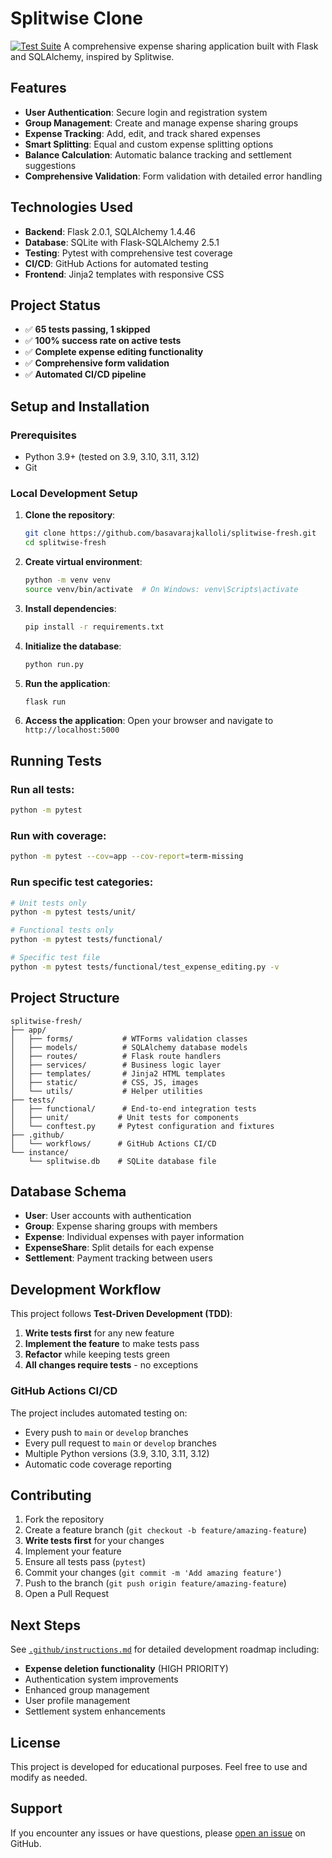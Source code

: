 # Splitwise Clone

[![Test Suite](https://github.com/scalolli/splitwise-clone/actions/workflows/test.yml/badge.svg)](https://github.com/scalolli/splitwise-clone/actions/workflows/test.yml)
A comprehensive expense sharing application built with Flask and SQLAlchemy, inspired by Splitwise.

## Features

- **User Authentication**: Secure login and registration system
- **Group Management**: Create and manage expense sharing groups
- **Expense Tracking**: Add, edit, and track shared expenses
- **Smart Splitting**: Equal and custom expense splitting options
- **Balance Calculation**: Automatic balance tracking and settlement suggestions
- **Comprehensive Validation**: Form validation with detailed error handling

## Technologies Used

- **Backend**: Flask 2.0.1, SQLAlchemy 1.4.46
- **Database**: SQLite with Flask-SQLAlchemy 2.5.1
- **Testing**: Pytest with comprehensive test coverage
- **CI/CD**: GitHub Actions for automated testing
- **Frontend**: Jinja2 templates with responsive CSS

## Project Status

- ✅ **65 tests passing, 1 skipped**
- ✅ **100% success rate on active tests**
- ✅ **Complete expense editing functionality**
- ✅ **Comprehensive form validation**
- ✅ **Automated CI/CD pipeline**

## Setup and Installation

### Prerequisites
- Python 3.9+ (tested on 3.9, 3.10, 3.11, 3.12)
- Git

### Local Development Setup

1. **Clone the repository**:
   ```bash
   git clone https://github.com/basavarajkalloli/splitwise-fresh.git
   cd splitwise-fresh
   ```

2. **Create virtual environment**:
   ```bash
   python -m venv venv
   source venv/bin/activate  # On Windows: venv\Scripts\activate
   ```

3. **Install dependencies**:
   ```bash
   pip install -r requirements.txt
   ```

4. **Initialize the database**:
   ```bash
   python run.py
   ```

5. **Run the application**:
   ```bash
   flask run
   ```

6. **Access the application**:
   Open your browser and navigate to `http://localhost:5000`

## Running Tests

### Run all tests:
```bash
python -m pytest
```

### Run with coverage:
```bash
python -m pytest --cov=app --cov-report=term-missing
```

### Run specific test categories:
```bash
# Unit tests only
python -m pytest tests/unit/

# Functional tests only  
python -m pytest tests/functional/

# Specific test file
python -m pytest tests/functional/test_expense_editing.py -v
```

## Project Structure

```
splitwise-fresh/
├── app/
│   ├── forms/           # WTForms validation classes
│   ├── models/          # SQLAlchemy database models
│   ├── routes/          # Flask route handlers
│   ├── services/        # Business logic layer
│   ├── templates/       # Jinja2 HTML templates
│   ├── static/          # CSS, JS, images
│   └── utils/           # Helper utilities
├── tests/
│   ├── functional/      # End-to-end integration tests
│   ├── unit/           # Unit tests for components
│   └── conftest.py     # Pytest configuration and fixtures
├── .github/
│   └── workflows/      # GitHub Actions CI/CD
└── instance/
    └── splitwise.db    # SQLite database file
```

## Database Schema

- **User**: User accounts with authentication
- **Group**: Expense sharing groups with members
- **Expense**: Individual expenses with payer information
- **ExpenseShare**: Split details for each expense
- **Settlement**: Payment tracking between users

## Development Workflow

This project follows **Test-Driven Development (TDD)**:

1. **Write tests first** for any new feature
2. **Implement the feature** to make tests pass
3. **Refactor** while keeping tests green
4. **All changes require tests** - no exceptions

### GitHub Actions CI/CD

The project includes automated testing on:
- Every push to `main` or `develop` branches
- Every pull request to `main` or `develop` branches
- Multiple Python versions (3.9, 3.10, 3.11, 3.12)
- Automatic code coverage reporting

## Contributing

1. Fork the repository
2. Create a feature branch (`git checkout -b feature/amazing-feature`)
3. **Write tests first** for your changes
4. Implement your feature
5. Ensure all tests pass (`pytest`)
6. Commit your changes (`git commit -m 'Add amazing feature'`)
7. Push to the branch (`git push origin feature/amazing-feature`)
8. Open a Pull Request

## Next Steps

See [`.github/instructions.md`](.github/instructions.md) for detailed development roadmap including:

- **Expense deletion functionality** (HIGH PRIORITY)
- Authentication system improvements
- Enhanced group management
- User profile management
- Settlement system enhancements

## License

This project is developed for educational purposes. Feel free to use and modify as needed.

## Support

If you encounter any issues or have questions, please [open an issue](https://github.com/basavarajkalloli/splitwise-fresh/issues) on GitHub.
